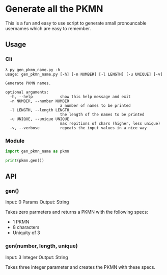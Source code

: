 # Generate all the PKMN

This is a fun and easy to use script to generate small pronouncable usernames which are easy to remember.

## Usage

### Cli

```
λ py gen_pkmn_name.py -h
usage: gen_pkmn_name.py [-h] [-n NUMBER] [-l LENGTH] [-u UNIQUE] [-v]

Generate PKMN names.

optional arguments:
  -h, --help            show this help message and exit
  -n NUMBER, --number NUMBER
                        a number of names to be printed
  -l LENGTH, --length LENGTH
                        the length of the names to be printed
  -u UNIQUE, --unique UNIQUE
                        max repitions of chars (higher, less unique)
  -v, --verbose         repeats the input values in a nice way
```

### Module

```python
import gen_pkmn_name as pkmn

print(pkmn.gen())

```

## API

### gen()

Input: 0 Params
Output: String

Takes zero parmeters and returns a PKMN with the following specs:
* 1 PKMN
* 8 characters
* Uniquity of 3

### gen(number, length, unique)

Input: 3 Integer
Output: String

Takes three integer parameter and creates the PKMN with these specs.